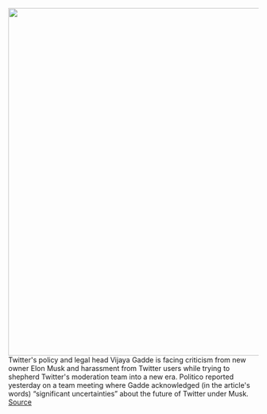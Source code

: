<img src='https://cdn.vox-cdn.com/thumbor/XXO_0dnP_x4tZKxppzyBeQeYBB4=/0x0:2040x1360/1200x800/filters:focal(857x517:1183x843)/cdn.vox-cdn.com/uploads/chorus_image/image/70800205/acastro_180827_1777_0001.0.jpg' width='700px' /><br/>
Twitter's policy and legal head Vijaya Gadde is facing criticism from new owner Elon Musk and harassment from Twitter users while trying to shepherd Twitter's moderation team into a new era. Politico reported yesterday on a team meeting where Gadde acknowledged (in the article's words) “significant uncertainties” about the future of Twitter under Musk.
<a href='https://www.theverge.com/2022/4/27/23044521/twitter-policy-chief-vijaya-gadde-elon-musk-policy-criticism-harassment'> Source <a/>
